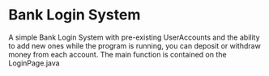 # Bank Login System
A simple Bank Login System with pre-existing UserAccounts and the ability to add new ones while the program is running, you can deposit or withdraw money from each account.
The main function is contained on the LoginPage.java
